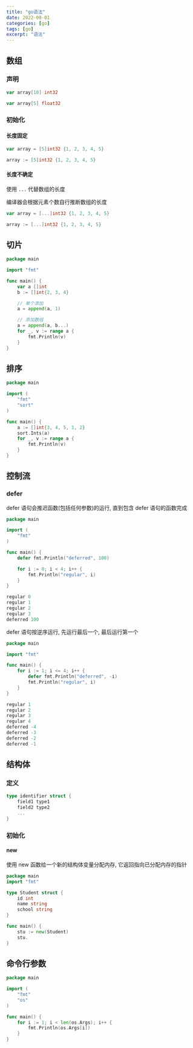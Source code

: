 ```yaml
---
title: "go语法"
date: 2022-08-01
categories: [go]
tags: [go]
excerpt: "语法"
---
```



## 数组

### 声明

```go
var array[10] int32

var array[5] float32
```

### 初始化

#### 长度固定

```go
var array = [5]int32 {1, 2, 3, 4, 5}

array := [5]int32 {1, 2, 3, 4, 5}
```

#### 长度不确定

使用 `...` 代替数组的长度

编译器会根据元素个数自行推断数组的长度

```go
var array = [...]int32 {1, 2, 3, 4, 5}

array := [...]int32 {1, 2, 3, 4, 5}
```

## 切片

```go
package main

import "fmt"

func main() {
    var a []int
    b := []int{2, 3, 4}

    // 单个添加
    a = append(a, 1)

    // 添加数组
    a = append(a, b...)
    for _, v := range a {
        fmt.Println(v)
    }
}
```

## 排序

```go
package main

import (
    "fmt"
    "sort"
)

func main() {
    a := []int{3, 4, 5, 1, 2}
    sort.Ints(a)
    for _, v := range a {
        fmt.Println(v)
    }
}
```


## 控制流

### defer

defer 语句会推迟函数(包括任何参数)的运行, 直到包含 defer 语句的函数完成

```go
package main

import (
    "fmt"
)

func main() {
    defer fmt.Println("deferred", 100)

    for i := 0; i < 4; i++ {
        fmt.Println("regular", i)
    }
}
```

```go
regular 0
regular 1
regular 2
regular 3
deferred 100
```

defer 语句按逆序运行, 先运行最后一个, 最后运行第一个


```go
package main

import "fmt"

func main() {
    for i := 1; i <= 4; i++ {
        defer fmt.Println("deferred", -i)
        fmt.Println("regular", i)
    }
}
```

```go
regular 1
regular 2
regular 3
regular 4
deferred -4
deferred -3
deferred -2
deferred -1
```

## 结构体

### 定义

```go
type identifier struct {
    field1 type1
    field2 type2
    ...
}
```

### 初始化

#### new

使用 new 函数给一个新的结构体变量分配内存, 它返回指向已分配内存的指针

```go
package main
import "fmt"

type Student struct {
    id int
    name string
    school string
}

func main() {
    stu := new(Student)
    stu.
}
```

## 命令行参数

```go
package main

import (
    "fmt"
    "os"
)

func main() {
    for i := 1; i < len(os.Args); i++ {
        fmt.Println(os.Args[i])
    }
}
```